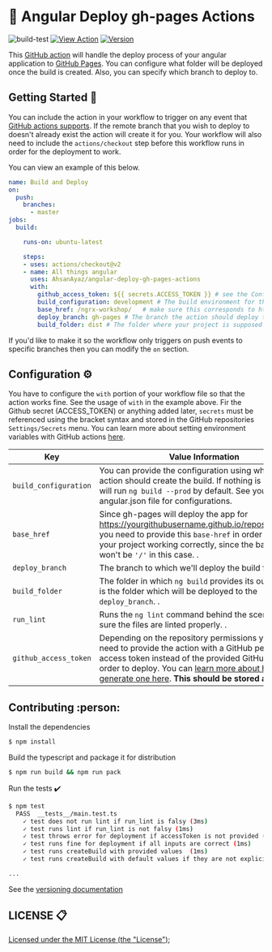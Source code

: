 # :rocket: Angular Deploy gh-pages Actions

![build-test](https://github.com/AhsanAyaz/angular-deploy-gh-pages-actions/workflows/build-test/badge.svg) [![View Action](https://img.shields.io/badge/action-marketplace-blue.svg?logo=github&color=orange)](https://github.com/marketplace/actions/angular-deploy-gh-pages-actions/) [![Version](https://img.shields.io/github/v/release/AhsanAyaz/angular-deploy-gh-pages-actions.svg?logo=github)](https://github.com/AhsanAyaz/angular-deploy-gh-pages-actions/releases)

This [GitHub action](https://github.com/features/actions) will handle the deploy process of your angular application to [GitHub Pages](https://pages.github.com/). You can configure what folder will be deployed once the build is created. Also, you can specify which branch to deploy to.

## Getting Started :muscle:

You can include the action in your workflow to trigger on any event that [GitHub actions supports](https://help.github.com/en/articles/events-that-trigger-workflows). If the remote branch that you wish to deploy to doesn't already exist the action will create it for you. Your workflow will also need to include the `actions/checkout` step before this workflow runs in order for the deployment to work.

You can view an example of this below.

```yml
name: Build and Deploy
on:
  push:
    branches:
      - master
jobs:
  build:

    runs-on: ubuntu-latest

    steps:
    - uses: actions/checkout@v2
    - name: All things angular
      uses: AhsanAyaz/angular-deploy-gh-pages-actions
      with:
        github_access_token: ${{ secrets.ACCESS_TOKEN }} # see the Configuration section for how you can create secrets
        build_configuration: development # The build environment for the app. please look configurations in your angular.json
        base_href: /ngrx-workshop/   # make sure this corresponds to https://<your_username>.github.io/<base_href>/
        deploy_branch: gh-pages # The branch the action should deploy to.
        build_folder: dist # The folder where your project is supposed to be after running ng build by the action.
```

If you'd like to make it so the workflow only triggers on push events to specific branches then you can modify the `on` section.


## Configuration ⚙️

You have to configure the `with` portion of your workflow file so that the action works fine. See the usage of `with` in the example above. Fir the Github secret (ACCESS_TOKEN) or anything added later, `secrets` must be referenced using the bracket syntax and stored in the GitHub repositories `Settings/Secrets` menu. You can learn more about setting environment variables with GitHub actions [here](https://help.github.com/en/articles/workflow-syntax-for-github-actions#jobsjob_idstepsenv).

| Key            | Value Information                                                                                                                                                                                                                                                                                                                                                                                                                                              | Type             | Required | Default |
| -------------- | -------------------------------------------------------------------------------------------------------------------------------------------------------------------------------------------------------------------------------------------------------------------------------------------------------------------------------------------------------------------------------------------------------------------------------------------------------------- | ---------------- | -------- | -------- |
| `build_configuration`          | You can provide the configuration using which the action should create the build. If nothing is provided, it will run `ng build --prod` by default. See your angular.json file for configurations.                                                                                                                                                            | `with`           | **Yes**  |  "production"  |
| `base_href`          | Since gh-pages will deploy the app for https://yourgithubusername.github.io/repositoryname/, you need to provide this `base-href` in order to have your project working correctly, since the base-href won't be `'/'` in this case. .                                                                                                                                                            | `with`           | **No**  | "/" |
| `deploy_branch`          | The branch to which we'll deploy the build folder. .                                                                                                                                                            | `with`           | **No**  | "gh-pages" |
| `build_folder`          | The folder in which `ng build` provides its output. This is the folder which will be deployed to the `deploy_branch`. .                                                                                                                                                            | `with`           | **No**  | "./dist" |
| `run_lint`          | Runs the `ng lint` command behind the scenes to make sure the files are linted properly. .                                                                                                                                                            | `with`           | **No**  | "false" |
| `github_access_token` | Depending on the repository permissions you may need to provide the action with a GitHub personal access token instead of the provided GitHub token in order to deploy. You can [learn more about how to generate one here](https://help.github.com/en/articles/creating-a-personal-access-token-for-the-command-line). **This should be stored as a secret**.                                                                                                 | `secrets / with` | **Yes**  |

## Contributing :person:

Install the dependencies  
```bash
$ npm install
```

Build the typescript and package it for distribution
```bash
$ npm run build && npm run pack
```

Run the tests :heavy_check_mark:  
```bash
$ npm test
  PASS  __tests__/main.test.ts
    ✓ test does not run lint if run_lint is falsy (3ms)
    ✓ test runs lint if run_lint is not falsy (1ms)
    ✓ test throws error for deployment if accessToken is not provided (17ms)
    ✓ test runs fine for deployment if all inputs are correct (1ms)
    ✓ test runs createBuild with provided values  (1ms)
    ✓ test runs createBuild with default values if they are not explicitly provided

...
```


See the [versioning documentation](https://github.com/actions/toolkit/blob/master/docs/action-versioning.md)

## LICENSE 📋
[Licensed under the MIT License (the "License")](./LICENSE);